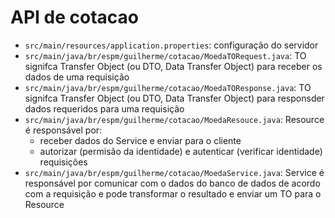 # API de cotacao

- `src/main/resources/application.properties`: configuração do servidor
- `src/main/java/br/espm/guilherme/cotacao/MoedaTORequest.java`: TO signifca Transfer Object (ou DTO, Data  Transfer Object) para receber os dados de uma requisição
- `src/main/java/br/espm/guilherme/cotacao/MoedaTOResponse.java`: TO signifca Transfer Object (ou DTO, Data  Transfer Object) para responsder dados requeridos para uma requisição
- `src/main/java/br/espm/guilherme/cotacao/MoedaResouce.java`: Resource é responsável por:
  - receber dados do Service e enviar para o cliente
  - autorizar (permisão da identidade) e autenticar (verificar identidade) requisições
- `src/main/java/br/espm/guilherme/cotacao/MoedaService.java`: Service é responsável por comunicar com o dados do banco de dados de acordo com a requisição e pode transformar o resultado e enviar um TO para o Resource
